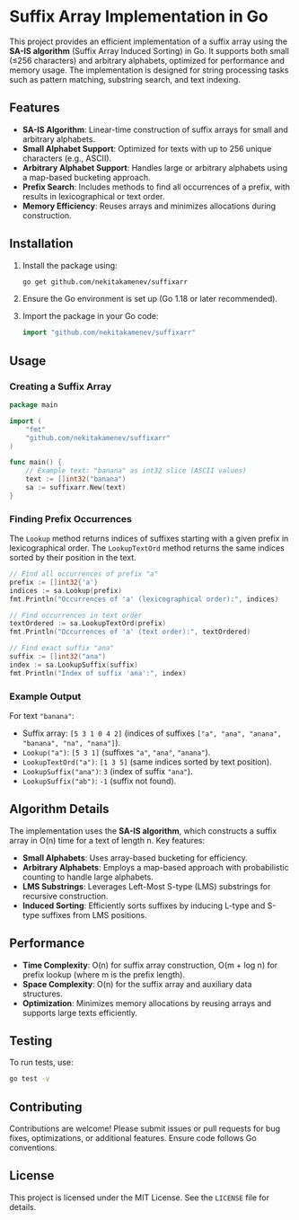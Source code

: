 # Suffix Array Implementation in Go

This project provides an efficient implementation of a suffix array using the **SA-IS algorithm** (Suffix Array Induced Sorting) in Go. It supports both small (≤256 characters) and arbitrary alphabets, optimized for performance and memory usage. The implementation is designed for string processing tasks such as pattern matching, substring search, and text indexing.

## Features

- **SA-IS Algorithm**: Linear-time construction of suffix arrays for small and arbitrary alphabets.
- **Small Alphabet Support**: Optimized for texts with up to 256 unique characters (e.g., ASCII).
- **Arbitrary Alphabet Support**: Handles large or arbitrary alphabets using a map-based bucketing approach.
- **Prefix Search**: Includes methods to find all occurrences of a prefix, with results in lexicographical or text order.
- **Memory Efficiency**: Reuses arrays and minimizes allocations during construction.

## Installation

1. Install the package using:

   ```bash
   go get github.com/nekitakamenev/suffixarr
   ```
2. Ensure the Go environment is set up (Go 1.18 or later recommended).
3. Import the package in your Go code:

   ```go
   import "github.com/nekitakamenev/suffixarr"
   ```

## Usage

### Creating a Suffix Array

```go
package main

import (
	"fmt"
	"github.com/nekitakamenev/suffixarr"
)

func main() {
	// Example text: "banana" as int32 slice (ASCII values)
	text := []int32("banana")
	sa := suffixarr.New(text)
}
```

### Finding Prefix Occurrences

The `Lookup` method returns indices of suffixes starting with a given prefix in lexicographical order. The `LookupTextOrd` method returns the same indices sorted by their position in the text.

```go
// Find all occurrences of prefix "a"
prefix := []int32{'a'}
indices := sa.Lookup(prefix)
fmt.Println("Occurrences of 'a' (lexicographical order):", indices)

// Find occurrences in text order
textOrdered := sa.LookupTextOrd(prefix)
fmt.Println("Occurrences of 'a' (text order):", textOrdered)

// Find exact suffix "ana"
suffix := []int32("ana")
index := sa.LookupSuffix(suffix)
fmt.Println("Index of suffix 'ana':", index)
```

### Example Output

For text `"banana"`:

- Suffix array: `[5 3 1 0 4 2]` (indices of suffixes `["a", "ana", "anana", "banana", "na", "nana"]`).
- `Lookup("a")`: `[5 3 1]` (suffixes `"a"`, `"ana"`, `"anana"`).
- `LookupTextOrd("a")`: `[1 3 5]` (same indices sorted by text position).
- `LookupSuffix("ana")`: `3` (index of suffix `"ana"`).
- `LookupSuffix("ab")`: `-1` (suffix not found).

## Algorithm Details

The implementation uses the **SA-IS algorithm**, which constructs a suffix array in O(n) time for a text of length n. Key features:

- **Small Alphabets**: Uses array-based bucketing for efficiency.
- **Arbitrary Alphabets**: Employs a map-based approach with probabilistic counting to handle large alphabets.
- **LMS Substrings**: Leverages Left-Most S-type (LMS) substrings for recursive construction.
- **Induced Sorting**: Efficiently sorts suffixes by inducing L-type and S-type suffixes from LMS positions.

## Performance

- **Time Complexity**: O(n) for suffix array construction, O(m + log n) for prefix lookup (where m is the prefix length).
- **Space Complexity**: O(n) for the suffix array and auxiliary data structures.
- **Optimization**: Minimizes memory allocations by reusing arrays and supports large texts efficiently.

## Testing
To run tests, use:
```bash
go test -v
```

## Contributing

Contributions are welcome! Please submit issues or pull requests for bug fixes, optimizations, or additional features. Ensure code follows Go conventions.

## License

This project is licensed under the MIT License. See the `LICENSE` file for details.
